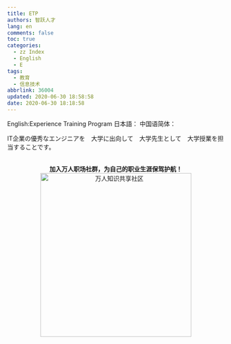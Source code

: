 ```yaml
---
title: ETP
authors: 智跃人才
lang: en
comments: false
toc: true
categories:
  - zz Index
  - English
  - E
tags:
  - 教育
  - 信息技术
abbrlink: 36004
updated: 2020-06-30 18:58:58
date: 2020-06-30 18:18:58
---
```


English:Experience Training Program
日本語：
中国语简体：


IT企業の優秀なエンジニアを　大学に出向して　大学先生として　大学授業を担当することです。



<br>

<center>
<b>加入万人职场社群，为自己的职业生涯保驾护航！</b>

<br>

 <img src="/assets/img/dingding/dingding-group-life.jpg" width = "350" height = "380" alt="万人知识共享社区" align=center />

</center>

